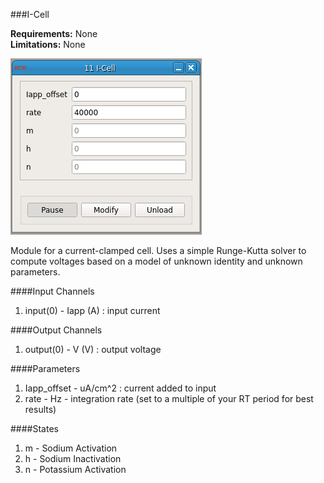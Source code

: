 ###I-Cell

**Requirements:** None  
**Limitations:** None  

![I-Cell GUI](i-cell.png)

<!--start-->
Module for a current-clamped cell. Uses a simple Runge-Kutta solver to compute voltages based on a model of unknown identity and unknown parameters.  
<!--end-->

####Input Channels
1. input(0) - Iapp (A) : input current

####Output Channels
1. output(0) - V (V) : output voltage

####Parameters
1. Iapp_offset - uA/cm^2 : current added to input
2. rate - Hz - integration rate (set to a multiple of your RT period for best results)

####States
1. m - Sodium Activation
2. h - Sodium Inactivation
3. n - Potassium Activation
